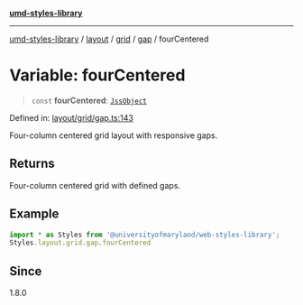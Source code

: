 [**umd-styles-library**](../../../../../../README.md)

***

[umd-styles-library](../../../../../../modules.md) / [layout](../../../../../README.md) / [grid](../../../README.md) / [gap](../README.md) / fourCentered

# Variable: fourCentered

> `const` **fourCentered**: [`JssObject`](../../../../../../utilities/namespaces/transform/type-aliases/JssObject.md)

Defined in: [layout/grid/gap.ts:143](https://github.com/UMD-Digital/design-system/blob/ada30a44686a89a90941bbd44a6f156101fc9b44/packages/styles/source/layout/grid/gap.ts#L143)

Four-column centered grid layout with responsive gaps.

## Returns

Four-column centered grid with defined gaps.

## Example

```typescript
import * as Styles from '@universityofmaryland/web-styles-library';
Styles.layout.grid.gap.fourCentered
```

## Since

1.8.0
